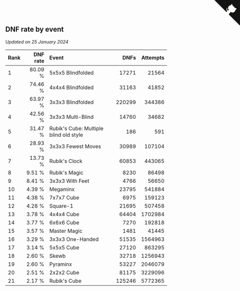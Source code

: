 ## DNF rate by event

*Updated on 25 January 2024*

| Rank | DNF rate | Event | DNFs | Attempts |
| :--- | ---: | :--- | ---: | ---: |
| 1 | 80.09 % | 5x5x5 Blindfolded | 17271 | 21564 |
| 2 | 74.46 % | 4x4x4 Blindfolded | 31163 | 41852 |
| 3 | 63.97 % | 3x3x3 Blindfolded | 220299 | 344386 |
| 4 | 42.56 % | 3x3x3 Multi-Blind | 14760 | 34682 |
| 5 | 31.47 % | Rubik's Cube: Multiple blind old style | 186 | 591 |
| 6 | 28.93 % | 3x3x3 Fewest Moves | 30989 | 107104 |
| 7 | 13.73 % | Rubik's Clock | 60853 | 443065 |
| 8 | 9.51 % | Rubik's Magic | 8230 | 86498 |
| 9 | 8.41 % | 3x3x3 With Feet | 4766 | 56650 |
| 10 | 4.39 % | Megaminx | 23795 | 541884 |
| 11 | 4.38 % | 7x7x7 Cube | 6975 | 159123 |
| 12 | 4.28 % | Square-1 | 21695 | 507458 |
| 13 | 3.78 % | 4x4x4 Cube | 64404 | 1702984 |
| 14 | 3.77 % | 6x6x6 Cube | 7270 | 192818 |
| 15 | 3.57 % | Master Magic | 1481 | 41445 |
| 16 | 3.29 % | 3x3x3 One-Handed | 51535 | 1564963 |
| 17 | 3.14 % | 5x5x5 Cube | 27120 | 863295 |
| 18 | 2.60 % | Skewb | 32718 | 1256943 |
| 19 | 2.60 % | Pyraminx | 53227 | 2046079 |
| 20 | 2.51 % | 2x2x2 Cube | 81175 | 3229096 |
| 21 | 2.17 % | Rubik's Cube | 125246 | 5772365 |


<a href="https://github.com/JustinTimeCuber/wca_statistics" class="github-corner" aria-label="View source on Github"><svg width="80" height="80" viewBox="0 0 250 250" style="fill:#151513; color:#fff; position: absolute; top: 0; border: 0; right: 0;" aria-hidden="true"><path d="M0,0 L115,115 L130,115 L142,142 L250,250 L250,0 Z"></path><path d="M128.3,109.0 C113.8,99.7 119.0,89.6 119.0,89.6 C122.0,82.7 120.5,78.6 120.5,78.6 C119.2,72.0 123.4,76.3 123.4,76.3 C127.3,80.9 125.5,87.3 125.5,87.3 C122.9,97.6 130.6,101.9 134.4,103.2" fill="currentColor" style="transform-origin: 130px 106px;" class="octo-arm"></path><path d="M115.0,115.0 C114.9,115.1 118.7,116.5 119.8,115.4 L133.7,101.6 C136.9,99.2 139.9,98.4 142.2,98.6 C133.8,88.0 127.5,74.4 143.8,58.0 C148.5,53.4 154.0,51.2 159.7,51.0 C160.3,49.4 163.2,43.6 171.4,40.1 C171.4,40.1 176.1,42.5 178.8,56.2 C183.1,58.6 187.2,61.8 190.9,65.4 C194.5,69.0 197.7,73.2 200.1,77.6 C213.8,80.2 216.3,84.9 216.3,84.9 C212.7,93.1 206.9,96.0 205.4,96.6 C205.1,102.4 203.0,107.8 198.3,112.5 C181.9,128.9 168.3,122.5 157.7,114.1 C157.9,116.9 156.7,120.9 152.7,124.9 L141.0,136.5 C139.8,137.7 141.6,141.9 141.8,141.8 Z" fill="currentColor" class="octo-body"></path></svg></a><style>.github-corner:hover .octo-arm{animation:octocat-wave 560ms ease-in-out}@keyframes octocat-wave{0%,100%{transform:rotate(0)}20%,60%{transform:rotate(-25deg)}40%,80%{transform:rotate(10deg)}}@media (max-width:500px){.github-corner:hover .octo-arm{animation:none}.github-corner .octo-arm{animation:octocat-wave 560ms ease-in-out}}</style>
